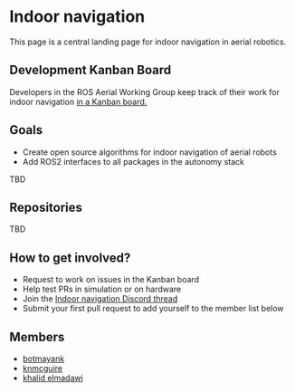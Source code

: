 # Indoor navigation

This page is a central landing page for indoor navigation in aerial robotics. 

## Development Kanban Board

Developers in the ROS Aerial Working Group keep track of their work for indoor navigation [in a Kanban board.](https://github.com/orgs/ROS-Aerial/projects/4/views/1)

## Goals

* Create open source algorithms for indoor navigation of aerial robots
* Add ROS2 interfaces to all packages in the autonomy stack

TBD

## Repositories

TBD

## How to get involved? 

* Request to work on issues in the Kanban board
* Help test PRs in simulation or on hardware
* Join the [Indoor navigation Discord thread](https://discord.com/channels/1077825543698927656/1141902822254850128/1210243245746163752)
* Submit your first pull request to add yourself to the member list below

## Members

[comment]: <> (Keep sorted alphabetically please)

* [botmayank](https://github.com/botmayank)
* [knmcguire](https://github.com/knmcguire)
* [khalid elmadawi](https://github.com/khaledelmadawi)
